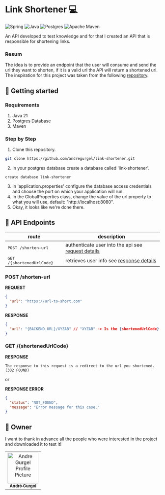 [SPRING_BADGE]: https://img.shields.io/badge/spring-%236DB33F.svg?style=for-the-badge&logo=spring&logoColor=white
[JAVA_BADGE]: https://img.shields.io/badge/java-%23ED8B00.svg?style=for-the-badge&logo=openjdk&logoColor=white
[POSTGRES_BADGE]: https://img.shields.io/badge/postgres-%23316192.svg?style=for-the-badge&logo=postgresql&logoColor=white
[MAVEN_BADGE]: https://img.shields.io/badge/Apache%20Maven-C71A36?style=for-the-badge&logo=Apache%20Maven&logoColor=white

# Link Shortener 💻

![Spring][SPRING_BADGE]
![Java][JAVA_BADGE]
![Postgres][POSTGRES_BADGE]
![Apache Maven][MAVEN_BADGE]

An API developed to test knowledge and for that I created an API that is responsible for shortening links.

### Resum

The idea is to provide an endpoint that the user will consume and send the url they want to shorten, if 
it is a valid url the API will return a shortened url. The inspiration for this project was taken from the 
following [repository](https://github.com/backend-br/desafios/blob/master/url-shortener/PROBLEM.md).

## 🚀 Getting started

### Requirements

1. Java 21
2. Postgres Database
3. Maven

### Step by Step

1. Clone this repository.
```bash
git clone https://github.com/andregurgel/link-shortener.git
```

2. In your postgres database create a database called 'link-shortener'.
```postgresql
create database link-shortener
```

3. In 'application.properties' configure the database access credentials and choose the port on which your application will run.
4. In the GlobalProperties class, change the value of the url property to what you will use, default: "http://localhost:8080".
5. Okay, it looks like we're done there.

## 📍 API Endpoints

| route                              | description                                          
|------------------------------------|-----------------------------------------------------
| <kbd>POST /shorten-url</kbd>       | authenticate user into the api see [request details](#post-shorten-url)
| <kbd>GET /{shortenedUrlCode}</kbd> | retrieves user info see [response details](#get-shortened-url)

<h3 id="post-shorten-url">POST /shorten-url</h3>

**REQUEST**
```json
{
  "url": "https://url-to-short.com"
}
```

**RESPONSE**
```json
{
  "url": "{BACKEND_URL}/XYZAB" // "XYZAB" -> Is the {shortenedUrlCode}.
}
```

<h3 id="get-shortened-url">GET /{shortenedUrlCode}</h3>

**RESPONSE**
```text
The response to this request is a redirect to the url you shortened. (302 FOUND)
```

or

**RESPONSE ERROR**

```json
{
  "status": "NOT_FOUND",
  "message": "Error message for this case."
}
```

<h2 id="colab">🤝 Owner</h2>

I want to thank in advance all the people who were interested in the project and downloaded it to test it!

<table>
  <tr>
    <td align="center">
      <a href="#">
        <img src="https://avatars.githubusercontent.com/u/32176559?v=4" width="100px;" alt="Andre Gurgel Profile Picture"/><br>
        <sub>
          <b>André Gurgel</b>
        </sub>
      </a>
    </td>
  </tr>
</table>

